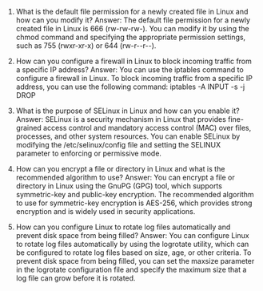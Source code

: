 

1. What is the default file permission for a newly created file in Linux and how can you modify it?
Answer: The default file permission for a newly created file in Linux is 666 (rw-rw-rw-). You can modify it by using the chmod command and specifying the appropriate permission settings, such as 755 (rwxr-xr-x) or 644 (rw-r--r--).

2. How can you configure a firewall in Linux to block incoming traffic from a specific IP address?
Answer: You can use the iptables command to configure a firewall in Linux. To block incoming traffic from a specific IP address, you can use the following command: iptables -A INPUT -s <IP address> -j DROP

3. What is the purpose of SELinux in Linux and how can you enable it?
Answer: SELinux is a security mechanism in Linux that provides fine-grained access control and mandatory access control (MAC) over files, processes, and other system resources. You can enable SELinux by modifying the /etc/selinux/config file and setting the SELINUX parameter to enforcing or permissive mode.

4. How can you encrypt a file or directory in Linux and what is the recommended algorithm to use?
Answer: You can encrypt a file or directory in Linux using the GnuPG (GPG) tool, which supports symmetric-key and public-key encryption. The recommended algorithm to use for symmetric-key encryption is AES-256, which provides strong encryption and is widely used in security applications.

5. How can you configure Linux to rotate log files automatically and prevent disk space from being filled?
Answer: You can configure Linux to rotate log files automatically by using the logrotate utility, which can be configured to rotate log files based on size, age, or other criteria. To prevent disk space from being filled, you can set the maxsize parameter in the logrotate configuration file and specify the maximum size that a log file can grow before it is rotated.